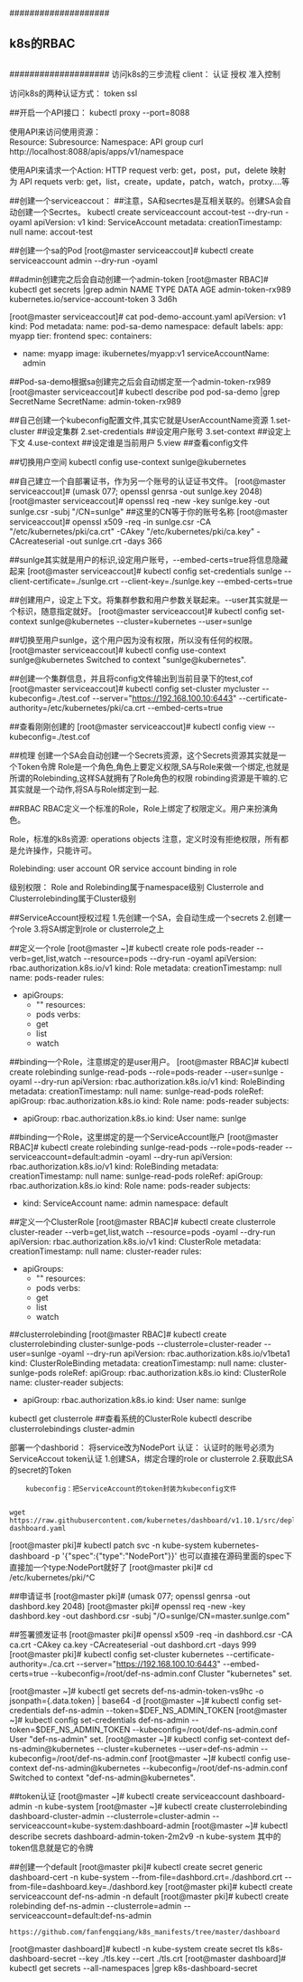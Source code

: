 #################### 
##    		  ##
## k8s的RBAC	  ##
##                ##
####################
访问k8s的三步流程
	client：
		认证
		授权
		准入控制

访问k8s的两种认证方式：
	token
	ssl
	
##开启一个API接口：
	kubectl proxy --port=8088
	
使用API来访问使用资源：	
	Resource:
	Subresource:
	Namespace:
	API group
	curl http://localhost:8088/apis/apps/v1/namespace
	
使用API来请求一个Action:
	HTTP request verb:
		get，post，put，delete
	映射为 API requets verb:
		get，list，create，update，patch，watch，protxy....等
	
##创建一个serviceaccout： ##注意，SA和secrtes是互相关联的。创建SA会自动创建一个Secrtes。
kubectl create serviceaccount accout-test --dry-run -oyaml
apiVersion: v1
kind: ServiceAccount
metadata:
  creationTimestamp: null
  name: accout-test

##创建一个sa的Pod
[root@master serviceaccout]# kubectl create serviceaccount admin --dry-run -oyaml

##admin创建完之后会自动创建一个admin-token
[root@master RBAC]# kubectl get secrets  |grep admin
NAME                       TYPE                                  DATA   AGE
admin-token-rx989          kubernetes.io/service-account-token   3      3d6h

[root@master serviceaccout]# cat pod-demo-account.yaml
apiVersion: v1
kind: Pod
metadata:
  name: pod-sa-demo
  namespace: default
  labels:
    app: myapp
    tier: frontend
spec:
  containers:
  - name: myapp
    image: ikubernetes/myapp:v1
  serviceAccountName: admin
  
##Pod-sa-demo根据sa创建完之后会自动绑定至一个admin-token-rx989
[root@master serviceaccout]# kubectl describe pod pod-sa-demo |grep SecretName
    SecretName:  admin-token-rx989

##自己创建一个kubeconfig配置文件,其实它就是UserAccountName资源
	1.set-cluster		##设定集群
	2.set-credentials	##设定用户账号
	3.set-context		##设定上下文
	4.use-context		##设定谁是当前用户
	5.view				##查看config文件

##切换用户空间
kubectl config use-context sunlge@kubernetes

##自己建立一个自部署证书，作为另一个账号的认证证书文件。
[root@master serviceaccout]# (umask 077; openssl genrsa -out sunlge.key 2048)
[root@master serviceaccout]# openssl req -new -key sunlge.key -out sunlge.csr -subj "/CN=sunlge" ##这里的CN等于你的账号名称
[root@master serviceaccout]# openssl x509 -req  -in sunlge.csr -CA "/etc/kubernetes/pki/ca.crt"  -CAkey "/etc/kubernetes/pki/ca.key" -CAcreateserial -out sunlge.crt -days 366

##sunlge其实就是用户的标识,设定用户账号，--embed-certs=true将信息隐藏起来
[root@master serviceaccout]# kubectl config set-credentials sunlge  --client-certificate=./sunlge.crt --client-key=./sunlge.key --embed-certs=true	

##创建用户，设定上下文。将集群参数和用户参数关联起来。--user其实就是一个标识，随意指定就好。
[root@master serviceaccout]# kubectl config set-context sunlge@kubernetes --cluster=kubernetes --user=sunlge

##切换至用户sunlge，这个用户因为没有权限，所以没有任何的权限。
[root@master serviceaccout]# kubectl config use-context sunlge@kubernetes
Switched to context "sunlge@kubernetes".

##创建一个集群信息，并且将config文件输出到当前目录下的test,cof 
[root@master serviceaccout]# kubectl config set-cluster mycluster --kubeconfig=./test.cof --server="https://192.168.100.10:6443" --certificate-authority=/etc/kubernetes/pki/ca.crt  --embed-certs=true

##查看刚刚创建的
[root@master serviceaccout]# kubectl config view --kubeconfig=./test.cof


##梳理
	创建一个SA会自动创建一个Secrets资源，这个Secrets资源其实就是一个Token令牌
	Role是一个角色,角色上要定义权限,SA与Role来做一个绑定,也就是所谓的Rolebinding,这样SA就拥有了Role角色的权限
	robinding资源是干嘛的.它其实就是一个动作,将SA与Role绑定到一起.
	

##RBAC
RBAC定义一个标准的Role，Role上绑定了权限定义。用户来扮演角色。

Role，标准的k8s资源:
		operations
		objects
		注意，定义时没有拒绝权限，所有都是允许操作，只能许可。

Rolebinding:
	user account OR service account binding in role

级别权限：
Role and Rolebinding属于namespace级别
Clusterrole and Clusterrolebinding属于Cluster级别

##ServiceAccount授权过程
	1.先创建一个SA，会自动生成一个secrets
	2.创建一个role
	3.将SA绑定到role or clusterrole之上


##定义一个role
[root@master ~]# kubectl create role pods-reader --verb=get,list,watch --resource=pods --dry-run -oyaml
apiVersion: rbac.authorization.k8s.io/v1
kind: Role
metadata:
  creationTimestamp: null
  name: pods-reader
rules:
- apiGroups:
  - ""
  resources:
  - pods
  verbs:
  - get
  - list
  - watch

##binding一个Role，注意绑定的是user用户。
[root@master RBAC]# kubectl create rolebinding sunlge-read-pods --role=pods-reader --user=sunlge -oyaml --dry-run 
apiVersion: rbac.authorization.k8s.io/v1
kind: RoleBinding
metadata:
  creationTimestamp: null
  name: sunlge-read-pods
roleRef:
  apiGroup: rbac.authorization.k8s.io
  kind: Role
  name: pods-reader
subjects:
- apiGroup: rbac.authorization.k8s.io
  kind: User
  name: sunlge

##binding一个Role，这里绑定的是一个ServiceAccount账户
[root@master RBAC]# kubectl create rolebinding sunlge-read-pods --role=pods-reader --serviceaccount=default:admin -oyaml --dry-run 
apiVersion: rbac.authorization.k8s.io/v1
kind: RoleBinding
metadata:
  creationTimestamp: null
  name: sunlge-read-pods
roleRef:
  apiGroup: rbac.authorization.k8s.io
  kind: Role
  name: pods-reader
subjects:
- kind: ServiceAccount
  name: admin
  namespace: default



##定义一个ClusterRole
[root@master RBAC]# kubectl create clusterrole cluster-reader --verb=get,list,watch --resource=pods -oyaml --dry-run 
apiVersion: rbac.authorization.k8s.io/v1
kind: ClusterRole
metadata:
  creationTimestamp: null
  name: cluster-reader
rules:
- apiGroups:
  - ""
  resources:
  - pods
  verbs:
  - get
  - list
  - watch


##clusterrolebinding
[root@master RBAC]# kubectl create clusterrolebinding cluster-sunlge-pods --clusterrole=cluster-reader --user=sunlge -oyaml --dry-run 
apiVersion: rbac.authorization.k8s.io/v1beta1
kind: ClusterRoleBinding
metadata:
  creationTimestamp: null
  name: cluster-sunlge-pods
roleRef:
  apiGroup: rbac.authorization.k8s.io
  kind: ClusterRole
  name: cluster-reader
subjects:
- apiGroup: rbac.authorization.k8s.io
  kind: User
  name: sunlge


kubectl get clusterrole		##查看系统的ClusterRole
kubectl describe clusterrolebindings cluster-admin

部署一个dashborid：
	将service改为NodePort
	认证：
		认证时的账号必须为ServiceAccout
		token认证
			1.创建SA，绑定合理的role or  clusterrole
			2.获取此SA的secret的Token
			
		
		kubeconfig：把ServiceAccount的token封装为kubeconfig文件
		

	wget https://raw.githubusercontent.com/kubernetes/dashboard/v1.10.1/src/deploy/recommended/kubernetes-dashboard.yaml
[root@master pki]# kubectl patch svc -n kube-system kubernetes-dashboard -p '{"spec":{"type":"NodePort"}}'
	也可以直接在源码里面的spec下直接加一个type:NodePort就好了
[root@master pki]# cd /etc/kubernetes/pki/^C



##申请证书
[root@master pki]# (umask 077; openssl genrsa -out dashbord.key 2048)
[root@master pki]# openssl req -new -key dashbord.key -out dashbord.csr -subj "/O=sunlge/CN=master.sunlge.com"

##签署颁发证书
[root@master pki]# openssl x509 -req -in dashbord.csr -CA ca.crt -CAkey ca.key -CAcreateserial -out dashbord.crt -days 999
[root@master pki]# kubectl config set-cluster kubernetes --certificate-authority=./ca.crt --server="https://192.168.100.10:6443" --embed-certs=true --kubeconfig=/root/def-ns-admin.conf
Cluster "kubernetes" set.
  
[root@master ~]# kubectl get secrets def-ns-admin-token-vs9hc -o jsonpath={.data.token} | base64 -d
[root@master ~]# kubectl config set-credentials def-ns-admin --token=$DEF_NS_ADMIN_TOKEN
[root@master ~]# kubectl config set-credentials def-ns-admin --token=$DEF_NS_ADMIN_TOKEN --kubeconfig=/root/def-ns-admin.conf 
User "def-ns-admin" set.
[root@master ~]# kubectl config set-context def-ns-admin@kubernetes --cluster=kubernetes --user=def-ns-admin --kubeconfig=/root/def-ns-admin.conf 
[root@master ~]# kubectl config use-context def-ns-admin@kubernetes --kubeconfig=/root/def-ns-admin.conf 
Switched to context "def-ns-admin@kubernetes".

	
##token认证
[root@master ~]# kubectl create serviceaccount dashboard-admin -n kube-system 
[root@master ~]# kubectl create clusterrolebinding  dashboard-cluster-admin --clusterrole=cluster-admin --serviceaccount=kube-system:dashboard-admin
[root@master ~]# kubectl describe secrets dashboard-admin-token-2m2v9 -n kube-system 
	其中的token信息就是它的令牌
	
##创建一个default
[root@master pki]#  kubectl create secret generic dashboard-cert -n kube-system --from-file=dashbord.crt=./dashbord.crt --from-file=dashboard.key=./dashbord.key 
[root@master pki]#  kubectl create serviceaccount def-ns-admin -n default
[root@master pki]#  kubectl create rolebinding def-ns-admin --clusterrole=admin --serviceaccount=default:def-ns-admin	

	
	https://github.com/fanfengqiang/k8s_manifests/tree/master/dashboard

[root@master dashboard]# kubectl -n kube-system create secret tls k8s-dashboard-secret --key ./tls.key --cert ./tls.crt
[root@master dashboard]# kubectl get secrets --all-namespaces |grep k8s-dashboard-secret

